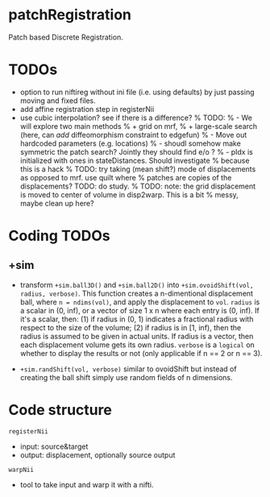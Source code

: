 # patchRegistration
Patch based Discrete Registration.

# TODOs
- option to run niftireg without ini file (i.e. using defaults) by just passing moving and fixed files.
- add affine registration step in registerNii
- use cubic interpolation? see if there is a difference?
% TODO: 
%   - We will explore two main methods
%       + grid on mrf, 
%       + large-scale search (here, can *add* diffeomorphism constraint to edgefun)
%   - Move out hardcoded parameters (e.g. locations)
%   - shoudl somehow make symmetric the patch search? Jointly they should find e/o ?
%   - pIdx is initialized with ones in stateDistances. Should investigate
%   because this is a hack
% TODO: try taking (mean shift?) mode of displacements as opposed to mrf. use quilt where
% patches are copies of the displacements? TODO: do study.
% TODO: note: the grid displacement is moved to center of volume in disp2warp. This is a bit
% messy, maybe clean up here?

# Coding TODOs
+sim
---
 - transform `+sim.ball3D()` and `+sim.ball2D()` into `+sim.ovoidShift(vol, radius, verbose)`. This function creates a n-dimentional displacement ball, where `n = ndims(vol)`, and apply the displacement to `vol`. `radius` is a scalar in (0, inf), or a vector of size 1 x n where each entry is (0, inf). If it's a scalar, then: (1) if radius in (0, 1) indicates a fractional radius with respect to the size of the volume; (2) if radius is in [1, inf), then the radius is assumed to be given in actual units. If radius is a vector, then each displacement volume gets its own radius. `verbose` is a `logical` on whether to display the results or not (only applicable if n == 2 or n == 3).

 - `+sim.randShift(vol, verbose)` similar to ovoidShift but instead of creating the ball shift simply use random fields of n dimensions.

# Code structure

`registerNii`
- input: source&target
- output: displacement, optionally source output

`warpNii`
- tool to take input and warp it with a nifti.


